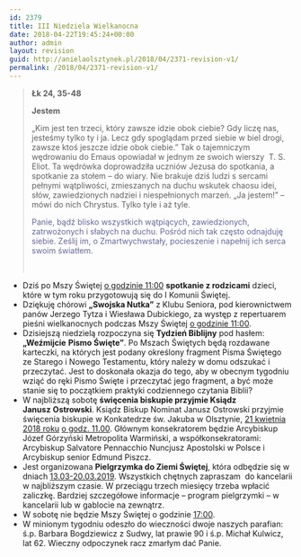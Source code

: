 ```yaml
---
id: 2379
title: III Niedziela Wielkanocna
date: 2018-04-22T19:45:24+00:00
author: admin
layout: revision
guid: http://anielaolsztynek.pl/2018/04/2371-revision-v1/
permalink: /2018/04/2371-revision-v1/
---
```

> **Łk 24, 35-48**
> 
> **Jestem**
> 
> &#8222;Kim jest ten trzeci, który zawsze idzie obok ciebie? Gdy liczę nas, jesteśmy tylko ty i ja. Lecz gdy spoglądam przed siebie w biel drogi, zawsze ktoś jeszcze idzie obok ciebie.&#8221; Tak o tajemniczym wędrowaniu do Emaus opowiadał w jednym ze swoich wierszy  T. S. Eliot. Ta wędrówka doprowadziła uczniów Jezusa do spotkania, a spotkanie za stołem &#8211; do wiary. Nie brakuje dziś ludzi s sercami pełnymi wątpliwości, zmieszanych na duchu wskutek chaosu idei, słów, zawiedzionych nadziei i niespełnionych marzeń. &#8222;Ja jestem!&#8221; &#8211; mówi do nich Chrystus. Tylko tyle i aż tyle.
> 
> <span style="color: #666699;">Panie, bądź blisko wszystkich wątpiących, zawiedzionych, zatrwożonych i słabych na duchu. Pośród nich tak często odnajduję siebie. Ześlij im, o Zmartwychwstały, pocieszenie i napełnij ich serca swoim światłem. </span>
> 
> &nbsp;

  * Dziś po Mszy Świętej <span style="text-decoration: underline;">o godzinie 11:00</span> **spotkanie z rodzicami** dzieci, które w tym roku przygotowują się do I Komunii Świętej.
  * Dziękuję chórowi **&#8222;Swojska Nutka&#8221;** z Klubu Seniora, pod kierownictwem panów Jerzego Tytza i Wiesława Dubickiego, za występ z repertuarem pieśni wielkanocnych podczas Mszy Świętej <span style="text-decoration: underline;">o godzinie 11:00</span>.
  * Dzisiejszą niedzielą rozpoczyna się **Tydzień Biblijny** pod hasłem: **&#8222;Weźmijcie** **Pismo Święte&#8221;**. Po Mszach Świętych będą rozdawane karteczki, na których jest podany określony fragment Pisma Świętego ze Starego i Nowego Testamentu, który należy w domu odszukać i przeczytać. Jest to doskonała okazja do tego, aby w obecnym tygodniu wziąć do ręki Pismo Święte i przeczytać jego fragment, a być może stanie się to początkiem praktyki codziennego czytania Biblii?
  * W najbliższą sobotę **święcenia biskupie przyjmie Ksiądz Janusz** **Ostrowski**. Ksiądz Biskup Nominat Janusz Ostrowski przyjmie święcenia biskupie w Konkatedrze św. Jakuba w Olsztynie, <span style="text-decoration: underline;">21 kwietnia 2018 roku</span> <span style="text-decoration: underline;">o godz. 11.00</span>. Głównym konsekratorem będzie Arcybiskup Józef Górzyński Metropolita Warmiński, a współkonsekratorami: Arcybiskup Salvatore Pennacchio Nuncjusz Apostolski w Polsce i Arcybiskup senior Edmund Piszcz.
  * Jest organizowana **Pielgrzymka do Ziemi Świętej**, która odbędzie się w dniach <span style="text-decoration: underline;">13.03-20.03.2019</span>. Wszystkich chętnych zapraszam  do kancelarii w najbliższym czasie. W przeciągu trzech miesięcy trzeba wpłacić zaliczkę. Bardziej szczegółowe informacje &#8211; program pielgrzymki &#8211; w kancelarii lub w gablocie na zewnątrz.
  * W sobotę nie będzie Mszy Świętej o godzinie <span style="text-decoration: underline;">17:00</span>.
  * W minionym tygodniu odeszło do wieczności dwoje naszych parafian: ś.p. Barbara Bogdziewicz z Sudwy, lat prawie 90 i ś.p. Michał Kulwicz, lat 62. Wieczny odpoczynek racz zmarłym dać Panie.